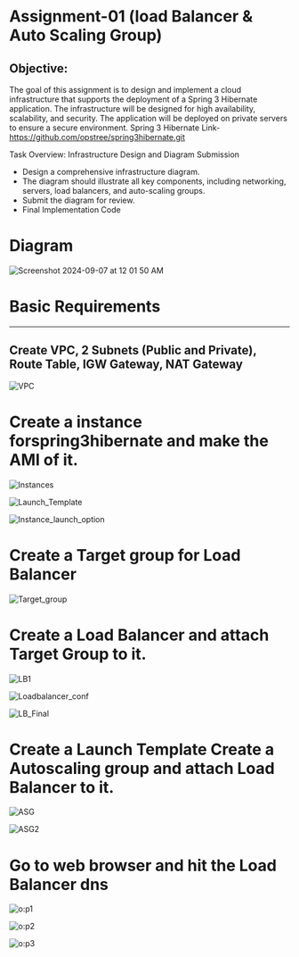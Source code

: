 # Assignment-01 (load Balancer & Auto Scaling Group) 
## Objective: 
The goal of this assignment is to design and implement a cloud infrastructure that supports the deployment of a Spring 3 Hibernate application. The infrastructure will be designed for high availability, scalability, and security. The application will be deployed on private servers to ensure a secure environment. 
Spring 3 Hibernate Link- 
https://github.com/opstree/spring3hibernate.git
  
Task Overview:  Infrastructure Design and Diagram Submission 
  
 -  Design a comprehensive infrastructure diagram. 
 -  The diagram should illustrate all key components, including networking, servers, load balancers, and auto-scaling groups. 
 -  Submit the diagram for review. 
 -  Final Implementation Code 

# Diagram

![Screenshot 2024-09-07 at 12 01 50 AM](https://github.com/user-attachments/assets/c55b7e87-512e-4022-9a4e-24f7abb82307)

# Basic Requirements
__________________________________________________________________________________________________________________________________________________________________________________
## Create VPC, 2 Subnets (Public and Private), Route Table, IGW Gateway, NAT Gateway

![VPC](https://github.com/user-attachments/assets/42603685-c7b6-431d-bf9e-68c63487fa74)

# Create a instance forspring3hibernate and make the AMI of it.

![Instances](https://github.com/user-attachments/assets/05287958-77b8-4424-854e-897cfaeedd8a)

![Launch_Template](https://github.com/user-attachments/assets/739ac10f-bc36-45b8-94bd-b18810625db1)

![Instance_launch_option](https://github.com/user-attachments/assets/72b6f38b-a49c-4609-8968-4d5817c9e9cd)


# Create a Target group for Load Balancer

![Target_group](https://github.com/user-attachments/assets/e1ed7a63-ef1b-46da-9bcf-c9cee758df01)

# Create a Load Balancer and attach Target Group to it.

![LB1](https://github.com/user-attachments/assets/5b9204ef-b4d8-4c08-9726-8fd5f77094e1)

![Loadbalancer_conf](https://github.com/user-attachments/assets/1a5dccf6-e0f3-4a69-82ba-99b5854efa56)

![LB_Final](https://github.com/user-attachments/assets/02293ea7-8c08-4f87-94ad-dd630cae6f7f)

# Create a Launch Template Create a Autoscaling group and attach Load Balancer to it.

![ASG](https://github.com/user-attachments/assets/f5bf6087-74a8-47c1-bd8e-41724d24c4d0)

![ASG2](https://github.com/user-attachments/assets/647939c6-9c6e-4360-a990-4f78abf55d19)


# Go to web browser and hit the Load Balancer dns

![o:p1](https://github.com/user-attachments/assets/3b8d65de-19a2-42f5-8c59-679480dd53cc)

![o:p2](https://github.com/user-attachments/assets/5caff539-e998-4b68-85c0-f64823257b3b)

![o:p3](https://github.com/user-attachments/assets/2331be04-5727-4cc0-b16c-ac75d4fab0b9)


